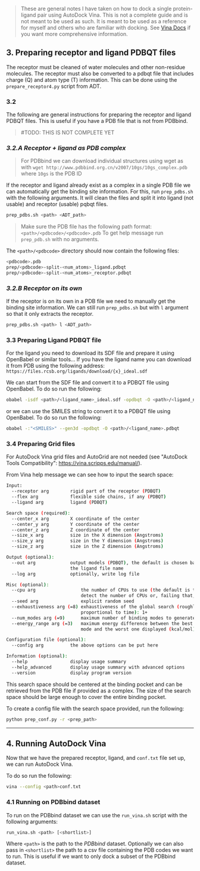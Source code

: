 > These are general notes I have taken on how to dock a single protein-ligand pair using AutoDock Vina. This is not a complete guide and is not meant to be used as such. It is meant to be used as a reference for myself and others who are familiar with docking.
See [Vina Docs](https://autodock-vina.readthedocs.io/en/latest/docking_basic.html#preparing-the-receptor) if you want more comprehensive information.


## 3. Preparing receptor and ligand PDBQT files
The receptor must be cleaned of water molecules and other non-residue molecules. The receptor must also be converted to a pdbqt file that includes charge (Q) and atom type (T) information. This can be done using the `prepare_receptor4.py` script from ADT.

### **3.2**
The following are general instructions for preparing the receptor and ligand PDBQT files. This is useful if you have a PDB file that is not from PDBbind.
>#TODO: THIS IS NOT COMPLETE YET

### *3.2.A Receptor + ligand as PDB complex*
> For PDBbind we can download individual structures using wget as with `wget http://www.pdbbind.org.cn/v2007/10gs/10gs_complex.pdb` where `10gs` is the PDB ID

If the receptor and ligand already exist as a complex in a single PDB file we can automatically get the binding site information. For this, run `prep_pdbs.sh` with the following arguments. It will clean the files and split it into ligand (not usable) and receptor (usable) pqbqt files.

```bash
prep_pdbs.sh <path> <ADT_path>
```
>Make sure the PDB file has the following path format: `<path>/<pdbcode>/<pdbcode>.pdb`
>To get help message run `prep_pdb.sh` with no arguments.

The `<path>/<pdbcode>` directory should now contain the following files:
```bash
<pdbcode>.pdb
prep/<pdbcode>-split-<num_atoms>_ligand.pdbqt
prep/<pdbcode>-split-<num_atoms>_receptor.pdbqt
```

### *3.2.B Receptor on its own*
If the receptor is on its own in a PDB file we need to manually get the binding site information. We can still run `prep_pdbs.sh` but with `l` argument so that it only extracts the receptor.
```bash
prep_pdbs.sh <path> l <ADT_path>
```

### **3.3 Preparing Ligand PDBQT file**
For the ligand you need to download its SDF file and prepare it using OpenBabel or similar tools...
If you have the ligand name you can download it from PDB using the following address: `https://files.rcsb.org/ligands/download/{x}_ideal.sdf`

We can start from the SDF file and convert it to a PDBQT file using OpenBabel. To do so run the following:
```bash
obabel -isdf <path>/<ligand_name>_ideal.sdf -opdbqt -O <path>/<ligand_name>.pdbqt
```
or we can use the SMILES string to convert it to a PDBQT file using OpenBabel. To do so run the following:
```bash
obabel -:"<SMILES>" --gen3d -opdbqt -O <path>/<ligand_name>.pdbqt
```

### **3.4 Preparing Grid files**
For AutoDock Vina grid files and AutoGrid are not needed (see "AutoDock Tools Compatibility": https://vina.scripps.edu/manual/).

From Vina help message we can see how to input the search space:
```bash
Input:
  --receptor arg        rigid part of the receptor (PDBQT)
  --flex arg            flexible side chains, if any (PDBQT)
  --ligand arg          ligand (PDBQT)

Search space (required):
  --center_x arg        X coordinate of the center
  --center_y arg        Y coordinate of the center
  --center_z arg        Z coordinate of the center
  --size_x arg          size in the X dimension (Angstroms)
  --size_y arg          size in the Y dimension (Angstroms)
  --size_z arg          size in the Z dimension (Angstroms)

Output (optional):
  --out arg             output models (PDBQT), the default is chosen based on 
                        the ligand file name
  --log arg             optionally, write log file

Misc (optional):
  --cpu arg                 the number of CPUs to use (the default is to try to
                            detect the number of CPUs or, failing that, use 1)
  --seed arg                explicit random seed
  --exhaustiveness arg (=8) exhaustiveness of the global search (roughly 
                            proportional to time): 1+
  --num_modes arg (=9)      maximum number of binding modes to generate
  --energy_range arg (=3)   maximum energy difference between the best binding 
                            mode and the worst one displayed (kcal/mol)

Configuration file (optional):
  --config arg          the above options can be put here

Information (optional):
  --help                display usage summary
  --help_advanced       display usage summary with advanced options
  --version             display program version
```

This search space should be centered at the binding pocket and can be retrieved from the PDB file if provided as a complex. The size of the search space should be large enough to cover the entire binding pocket.

To create a config file with the search space provided, run the following:
```bash
python prep_conf.py -r <prep_path>
```
***
## 4. Running AutoDock Vina

Now that we have the prepared receptor, ligand, and `conf.txt` file set up, we can run AutoDock Vina.

To do so run the following:
```bash
vina --config <path>conf.txt
```

### **4.1 Running on PDBbind dataset**
To run on the PDBbind dataset we can use the `run_vina.sh` script with the following arguments:
```bash
run_vina.sh <path> [<shortlist>]
```
Where `<path>` is the path to the *PDBbind* dataset. Optionally we can also pass in `<shortlist>` the path to a csv file containing the PDB codes we want to run. This is useful if we want to only dock a subset of the PDBbind dataset.

